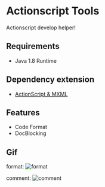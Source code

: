 # Actionscript Tools
Actionscript develop helper!

## Requirements
- Java 1.8 Runtime

## Dependency extension
- [ActionScript & MXML](https://marketplace.visualstudio.com/items?itemName=bowlerhatllc.vscode-nextgenas)

## Features
- Code Format
- DocBlocking

## Gif
format:
![format](https://user-images.githubusercontent.com/1720546/51441101-15d98980-1d09-11e9-8778-28a2249103e7.gif)

comment:
![comment](https://user-images.githubusercontent.com/1720546/51441103-18d47a00-1d09-11e9-804b-d849357c0d3f.gif)